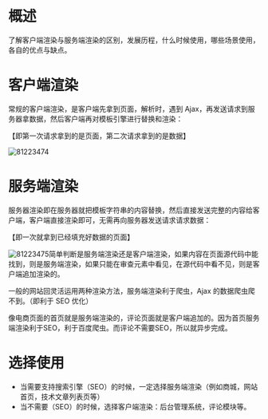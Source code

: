 # 概述

了解客户端渲染与服务端渲染的区别，发展历程，什么时候使用，哪些场景使用，各自的优点与缺点。

# 客户端渲染

常规的客户端渲染，是客户端先拿到页面，解析时，遇到 Ajax，再发送请求到服务器拿数据，然后客户端再对模板引擎进行替换和渲染：

【即第一次请求拿到的是页面，第二次请求拿到的是数据】

![81223474](http://free-en-01.oss.tusy.xyz/2020114/8069-os87qe.0ir1.png)

# 服务端渲染

服务器渲染即在服务器就把模板字符串的内容替换，然后直接发送完整的内容给客户端，客户端直接渲染即可，无需再向服务器发送请求请求数据：

【即一次就拿到已经填充好数据的页面】

![81223475](http://free-en-01.oss.tusy.xyz/2020114/8069-botrbn.jpapm.png)简单判断是服务端渲染还是客户端渲染，如果内容在页面源代码中能找到，则是服务端渲染，如果只能在审查元素中看见，在源代码中看不见，则是客户端追加渲染的。

一般的网站回灵活运用两种渲染方法，服务端渲染利于爬虫，Ajax 的数据爬虫爬不到。（即利于 SEO 优化）

像电商页面的首页就是服务端渲染的，评论页面就是客户端追加的。因为首页服务端渲染利于SEO，利于百度爬虫。而评论不需要SEO，所以就异步完成。

# 选择使用

- 当需要支持搜索引擎（SEO）的时候，一定选择服务端渲染（例如商城，网站首页，技术文章列表页等）
- 当不需要（SEO）的时候，选择客户端渲染：后台管理系统，评论模块等。